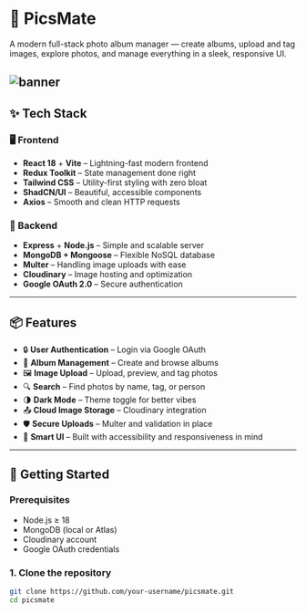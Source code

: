 # 📸 PicsMate

A modern full-stack photo album manager — create albums, upload and tag images, explore photos, and manage everything in a sleek, responsive UI.

## ![banner](https://picsum.photos/1200/300?grayscale&blur=2)

## ✨ Tech Stack

### 🖥 Frontend

- **React 18** + **Vite** – Lightning-fast modern frontend
- **Redux Toolkit** – State management done right
- **Tailwind CSS** – Utility-first styling with zero bloat
- **ShadCN/UI** – Beautiful, accessible components
- **Axios** – Smooth and clean HTTP requests

### 🚀 Backend

- **Express** + **Node.js** – Simple and scalable server
- **MongoDB + Mongoose** – Flexible NoSQL database
- **Multer** – Handling image uploads with ease
- **Cloudinary** – Image hosting and optimization
- **Google OAuth 2.0** – Secure authentication

---

## 📦 Features

- 🔒 **User Authentication** – Login via Google OAuth
- 📁 **Album Management** – Create and browse albums
- 🖼 **Image Upload** – Upload, preview, and tag photos
- 🔍 **Search** – Find photos by name, tag, or person
- 🌗 **Dark Mode** – Theme toggle for better vibes
- 📤 **Cloud Image Storage** – Cloudinary integration
- 🛡️ **Secure Uploads** – Multer and validation in place
- 🧠 **Smart UI** – Built with accessibility and responsiveness in mind

---

## 🧪 Getting Started

### Prerequisites

- Node.js ≥ 18
- MongoDB (local or Atlas)
- Cloudinary account
- Google OAuth credentials

### 1. Clone the repository

```bash
git clone https://github.com/your-username/picsmate.git
cd picsmate
```
